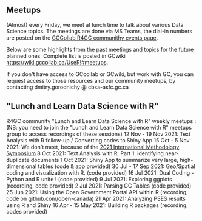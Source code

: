 ##  Meetups

(Almost) every Friday, we meet at lunch time to talk about various Data Science topics.
The meetings are done via MS Teams, the dial-in numbers are posted on the
[GCCollab R4GC communithy events page](https://gccollab.ca/event_calendar/group/7391537).


Below are some highlights from the past meetings and topics for the future planned ones.
Complete list is posted in GCwiki <https://wiki.gccollab.ca/UseR!#meetups>.

If you don't have access to GCcollab or GCwiki, but work with GC, 
you can request access to those resources and our community meetups, by contacting dmitry.gorodnichy @ cbsa-asfc.gc.ca

## "Lunch and Learn Data Science with R" 

R4GC community "Lunch and Learn Data Science with R" weekly meetups : (NB: you need to join the "Lunch and Learn Data Science with R" meetups group to access recordings of these sessions)
12 Nov - 19 Nov 2021: Text Analysis with R follow-up / Converting codes to Shiny App
15 Oct - 5 Nov 2021: We don't meet, because of the  [2021 International Methodology Symposium](https://www.statcan.gc.ca/en/conferences/symposium2021/program)
8 Oct 2021: Text Analysis with R. Part 1: identifying near-duplicate documents
1 Oct 2021: Shiny App to summarize very large, high-dimensional tables (code & app provided)
30 Jul - 17 Sep 2021: Geo/Spatial coding and visualization with R. (code provided)
16 Jul 2021: Dual Coding - Python and R unite ! (code provided)
9 Jul 2021: Exploring ggplots (recording, code provided)
2 Jul 2021: Parsing GC Tables (code provided)
25 Jun 2021: Using the Open Government Portal API within R (recording, code on github.com/open-canada)
21 Apr 2021: Analyzing PSES results using R and Shiny
16 Apr - 15 May 2021: Building R packages (recording, codes provided)
